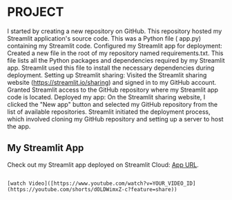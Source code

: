 # PROJECT
I started by creating a new repository on GitHub. This repository  hosted my Streamlit application's source code.
This was a Python file ( app.py) containing my Streamlit code.
Configured my Streamlit app for deployment:
Created a new file in the root of my repository named requirements.txt. This file lists all the Python packages and dependencies required by my Streamlit app. Streamlit  used this file to install the necessary dependencies during deployment.
Setting up Streamlit sharing:
Visited the Streamlit sharing website (https://streamlit.io/sharing) and signed in to my GitHub account.
Granted Streamlit access to the GitHub repository where my Streamlit app code is located.
Deployed my app:
On the Streamlit sharing website, I clicked the "New app" button and selected my GitHub repository from the list of available repositories.
Streamlit  initiated the deployment process, which involved cloning my GitHub repository and setting up a server to host the app.
## My Streamlit App
Check out my Streamlit app deployed on Streamlit Cloud: [App URL](https://project-lhsst29p8asonrct2w4pkx.streamlit.app/~/+/#sentiment-analysis).
```

[watch Video]([https://www.youtube.com/watch?v=YOUR_VIDEO_ID](https://youtube.com/shorts/dOLDWimxZ-c?feature=share))
```


